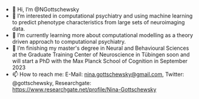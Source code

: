 - 👋 Hi, I’m @NGottschewsky
- 👀 I’m interested in computational psychiatry and using machine learning to predict phenotype characteristics from large sets of neuroimaging data.
- 🌱 I’m currently learning more about computational modelling as a theory driven approach to computational psychiatry.
- 💞️ I’m finishing my master's degree in Neural and Behavioural Sciences at the Graduate Training Center of Neuroscience in Tübingen soon and will start a PhD with the Max Planck School of Cognition in September 2023
- 📫 How to reach me: 
       E-Mail: nina.gottschewsky@gmail.com, Twitter: @gottschewsky, Researchgate: https://www.researchgate.net/profile/Nina-Gottschewsky

<!---
NGottschewsky/NGottschewsky is a ✨ special ✨ repository because its `README.md` (this file) appears on your GitHub profile.
You can click the Preview link to take a look at your changes.
--->
